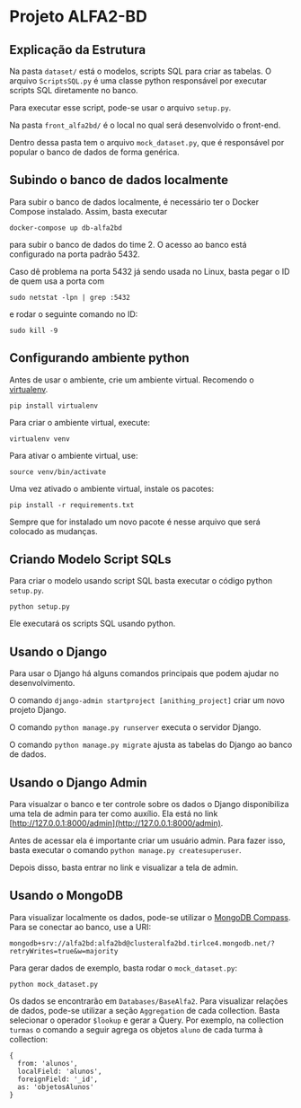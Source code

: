 # Projeto ALFA2-BD

## Explicação da Estrutura

Na pasta `dataset/` está o modelos, scripts SQL para criar as tabelas. O arquivo `ScriptsSQL.py` é uma classe python responsável por executar scripts SQL diretamente no banco.

Para executar esse script, pode-se usar o arquivo `setup.py`.

Na pasta `front_alfa2bd/` é o local no qual será desenvolvido o front-end.

Dentro dessa pasta tem o arquivo `mock_dataset.py`, que é responsável por popular o banco de dados de forma genérica.

## Subindo o banco de dados localmente

Para subir o banco de dados localmente, é necessário ter o Docker Compose instalado. Assim, basta executar

```shell
docker-compose up db-alfa2bd
```

para subir o banco de dados do time 2. O acesso ao banco está configurado na porta padrão 5432.

Caso dê problema na porta 5432 já sendo usada no Linux, basta pegar o ID de quem usa a porta com

```shell
sudo netstat -lpn | grep :5432
```

e rodar o seguinte comando no ID:

```shell
sudo kill -9
```

## Configurando ambiente python

Antes de usar o ambiente, crie um ambiente virtual. Recomendo o [virtualenv](https://pypi.org/project/virtualenv/).

```shell
pip install virtualenv
```

Para criar o ambiente virtual, execute:

```shell
virtualenv venv
```

Para ativar o ambiente virtual, use:

```shell
source venv/bin/activate
```

Uma vez ativado o ambiente virtual, instale os pacotes:

```shell
pip install -r requirements.txt
```

Sempre que for instalado um novo pacote é nesse arquivo que será colocado as mudanças.

## Criando Modelo Script SQLs

Para criar o modelo usando script SQL basta executar o código python `setup.py`.

```shell
python setup.py
```

Ele executará os scripts SQL usando python.

## Usando o Django

Para usar o Django há alguns comandos principais que podem ajudar no desenvolvimento.

O comando `django-admin startproject [anithing_project]` criar um novo projeto Django.

O comando `python manage.py runserver` executa o servidor Django.


O comando `python manage.py migrate` ajusta as tabelas do Django ao banco de dados.

## Usando o Django Admin

Para visualzar o banco e ter controle sobre os dados o Django disponibiliza uma tela de admin para ter como auxílio. Ela está no link [http://127.0.0.1:8000/admin](http://127.0.0.1:8000/admin).

Antes de acessar ela é importante criar um usuário admin. Para fazer isso, basta executar o comando `python manage.py createsuperuser`.

Depois disso, basta entrar no link e visualizar a tela de admin.

## Usando o MongoDB

Para visualizar localmente os dados, pode-se utilizar o [MongoDB Compass](https://www.mongodb.com/pt-br/products/compass). Para se conectar ao banco, use a URI:
```
mongodb+srv://alfa2bd:alfa2bd@clusteralfa2bd.tirlce4.mongodb.net/?retryWrites=true&w=majority
```

Para gerar dados de exemplo, basta rodar o `mock_dataset.py`:

```shell
python mock_dataset.py
```
Os dados se encontrarão em `Databases/BaseAlfa2`. Para visualizar relações de dados, pode-se utilizar a seção `Aggregation` de cada collection. Basta selecionar o operador `$lookup` e gerar a Query. Por exemplo, na collection `turmas` o comando a seguir agrega os objetos `aluno` de cada turma à collection:

```
{
  from: 'alunos',
  localField: 'alunos',
  foreignField: '_id',
  as: 'objetosAlunos'
}
```
